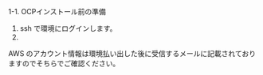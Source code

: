 1-1. OCPインストール前の準備  

 1. ssh で環境にログインします。  
 2. 
 
AWS のアカウント情報は環境払い出した後に受信するメールに記載されておりますのでそちらでご確認ください。


